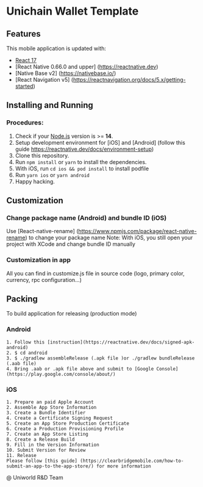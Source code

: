 # Unichain Wallet Template
## Features

This mobile application is updated with:

- [React 17](https://reactjs.org)
- [React Native 0.66.0 and upper] (https://reactnative.dev)
- [Native Base v2] (https://nativebase.io/)
- [React Navigation v5] (https://reactnavigation.org/docs/5.x/getting-started)

## Installing and Running

### Procedures:

1. Check if your [Node.js](https://nodejs.org/) version is >= **14**.
2. Setup development environment for [iOS] and [Android] (follow this guide https://reactnative.dev/docs/environment-setup)
3. Clone this repository.
4. Run `npm install` or `yarn` to install the dependencies.
5. With iOS, run `cd ios && pod install` to install podfile
6. Run `yarn ios` or `yarn android`
7. Happy hacking.


## Customization

### Change package name (Android) and bundle ID (iOS)

Use [React-native-rename] (https://www.npmjs.com/package/react-native-rename) to change your package name
Note: With iOS, you still open your project with XCode and change bundle ID manually

### Customization in app

All you can find in customize.js file in source code (logo, primary color, currency, rpc configuration...)


## Packing

To build application for releasing (production mode)

### Android
```
1. Follow this [instruction](https://reactnative.dev/docs/signed-apk-android)
2. $ cd android
3. $ ./gradlew assembleRelease (.apk file )or ./gradlew bundleRelease (.aab file)
4. Bring .aab or .apk file above and submit to [Google Console] (https://play.google.com/console/about/)
```
### iOS
```
1. Prepare an paid Apple Account
2. Assemble App Store Information
3. Create a Bundle Identifier
4. Create a Certificate Signing Request
5. Create an App Store Production Certificate
6. Create a Production Provisioning Profile
7. Create an App Store Listing
8. Create a Release Build
9. Fill in the Version Information
10. Submit Version for Review
11. Release
Please follow [this guide] (https://clearbridgemobile.com/how-to-submit-an-app-to-the-app-store/) for more information 
```

@ Uniworld R&D Team
